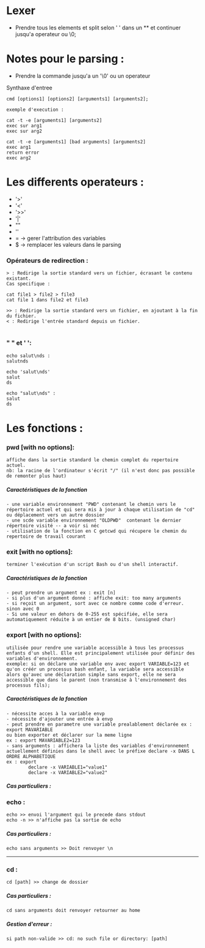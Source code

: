 # Lexer

- Prendre tous les elements et split selon ' ' dans un ** et continuer jusqu'a operateur ou \0;


# Notes pour le parsing :
- Prendre la commande jusqu'a un '\0' ou un operateur

Synthaxe d'entree

	cmd [options1] [options2] [arguments1] [arguments2];

	exemple d'execution : 
	
	cat -t -e [arguments1] [arguments2]
	exec sur arg1
	exec sur arg2

	cat -t -e [arguments1] [bad arguments] [arguments2]
	exec arg1
	return error
	exec arg2

# Les differents operateurs :

- '>'
- '<'
- '>>'
- '|'
- ""
- ''
- = -> gerer l'attribution des variables
- $ -> remplacer les valeurs dans le parsing 

### Opérateurs de redirection : 

	> : Redirige la sortie standard vers un fichier, écrasant le contenu existant. 
	Cas specifique :

	cat file1 > file2 > file3
	cat file 1 dans file2 et file3

	>> : Redirige la sortie standard vers un fichier, en ajoutant à la fin du fichier.
	< : Redirige l'entrée standard depuis un fichier.
#
### " " et ' ':
	echo salut\nds :
	salutnds

	echo 'salut\nds'
	salut
	ds

	echo "salut\nds" : 
	salut
	ds


# Les fonctions :

### pwd [with no options]:
	affiche dans la sortie standard le chemin complet du repertoire actuel.
	nb: la racine de l'ordinateur s'écrit "/" (il n'est donc pas possible de remonter plus haut)

##### Caractéristiques de la fonction
	- une variable environnement "PWD" contenant le chemin vers le répertoire actuel et qui sera mis à jour à chaque utilisation de "cd" ou déplacement vers un autre dossier
	- une scde variable environnement "OLDPWD"  contenant le dernier répertoire visité -- a voir si néc
	- utilisation de la fonction en C getcwd qui récupere le chemin du repertoire de travail courant

### exit [with no options]:
	terminer l'exécution d'un script Bash ou d'un shell interactif. 

##### Caractéristiques de la fonction
	- peut prendre un argument ex : exit [n]
	- si plus d'un argument donné : affiche exit: too many arguments
	- si reçoit un argument, sort avec ce nombre comme code d'erreur. sinon avec 0
	- Si une valeur en dehors de 0-255 est spécifiée, elle sera automatiquement réduite à un entier de 8 bits. (unsigned char)

### export [with no options]:
	utilisée pour rendre une variable accessible à tous les processus enfants d'un shell. Elle est principalement utilisée pour définir des variables d'environnement.
	exemple: si on déclare une variable env avec export VARIABLE=123 et qu'on créér un processus bash enfant, la variable sera accessible alors qu'avec une déclaration simple sans export, elle ne sera accessible que dans le parent (non transmise à l'environnement des processus fils);

##### Caractéristiques de la fonction
	- nécessite acces à la variable envp
	- nécessite d'ajouter une entrée à envp
	- peut prendre en parametre une variable prealablement déclarée ex : export MAVARIABLE 
	ou bien exporter et déclarer sur la meme ligne 
	ex : export MAVARIABLE2=123
	- sans arguments : affichera la liste des variables d'environnement actuellement définies dans le shell avec le préfixe declare -x DANS L ORDRE ALPHABETIQUE
	ex : export
			declare -x VARIABLE1="value1"
			declare -x VARIABLE2="value2"


##### Cas particuliers : 

### echo :

	echo >> envoi l'argument qui le precede dans stdout
	echo -n >> n'affiche pas la sortie de echo

##### Cas particuliers :
	echo sans arguments >> Doit renvoyer \n
____

### cd :	
	cd [path] >> change de dossier


##### Cas particuliers :
	cd sans arguments doit renvoyer retourner au home
##### Gestion d'erreur :
	si path non-valide >> cd: no such file or directory: [path]


